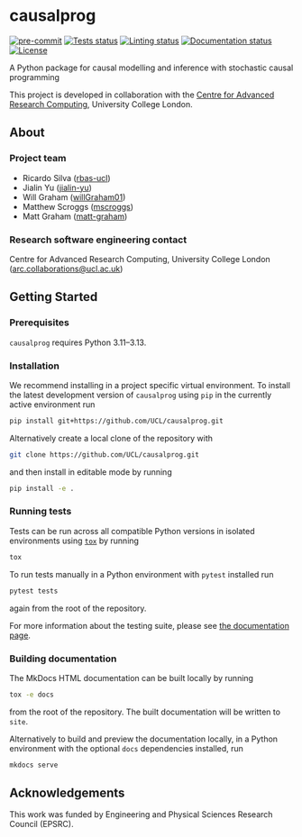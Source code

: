# causalprog

[![pre-commit](https://img.shields.io/badge/pre--commit-enabled-brightgreen?logo=pre-commit&logoColor=white)](https://github.com/pre-commit/pre-commit)
[![Tests status][tests-badge]][tests-link]
[![Linting status][linting-badge]][linting-link]
[![Documentation status][documentation-badge]][documentation-link]
[![License][license-badge]](./LICENSE.md)

<!-- prettier-ignore-start -->
[tests-badge]:              https://github.com/UCL/causalprog/actions/workflows/tests.yml/badge.svg
[tests-link]:               https://github.com/UCL/causalprog/actions/workflows/tests.yml
[linting-badge]:            https://github.com/UCL/causalprog/actions/workflows/linting.yml/badge.svg
[linting-link]:             https://github.com/UCL/causalprog/actions/workflows/linting.yml
[documentation-badge]:      https://github.com/UCL/causalprog/actions/workflows/docs.yml/badge.svg
[documentation-link]:       https://github.com/UCL/causalprog/actions/workflows/docs.yml
[license-badge]:            https://img.shields.io/badge/License-MIT-yellow.svg
<!-- prettier-ignore-end -->

A Python package for causal modelling and inference with stochastic causal programming

This project is developed in collaboration with the
[Centre for Advanced Research Computing](https://ucl.ac.uk/arc), University
College London.

## About

### Project team

- Ricardo Silva ([rbas-ucl](https://github.com/rbas-ucl))
- Jialin Yu ([jialin-yu](https://github.com/jialin-yu))
- Will Graham ([willGraham01](https://github.com/willGraham01))
- Matthew Scroggs ([mscroggs](https://github.com/mscroggs))
- Matt Graham ([matt-graham](https://github.com/matt-graham))

### Research software engineering contact

Centre for Advanced Research Computing, University College London
([arc.collaborations@ucl.ac.uk](mailto:arc.collaborations@ucl.ac.uk))

## Getting Started

### Prerequisites

<!-- Any tools or versions of languages needed to run code. For example specific Python or Node versions. Minimum hardware requirements also go here. -->

`causalprog` requires Python 3.11&ndash;3.13.

### Installation

<!-- How to build or install the application. -->

We recommend installing in a project specific virtual environment. To install the latest
development version of `causalprog` using `pip` in the currently active environment run

```sh
pip install git+https://github.com/UCL/causalprog.git
```

Alternatively create a local clone of the repository with

```sh
git clone https://github.com/UCL/causalprog.git
```

and then install in editable mode by running

```sh
pip install -e .
```

### Running tests

<!-- How to run tests on your local system. -->

Tests can be run across all compatible Python versions in isolated environments
using [`tox`](https://tox.wiki/en/latest/) by running

```sh
tox
```

To run tests manually in a Python environment with `pytest` installed run

```sh
pytest tests
```

again from the root of the repository.

For more information about the testing suite, please see [the documentation page](./docs/developers/tests.md).

### Building documentation

The MkDocs HTML documentation can be built locally by running

```sh
tox -e docs
```

from the root of the repository. The built documentation will be written to
`site`.

Alternatively to build and preview the documentation locally, in a Python
environment with the optional `docs` dependencies installed, run

```sh
mkdocs serve
```

## Acknowledgements

This work was funded by Engineering and Physical Sciences Research Council (EPSRC).
